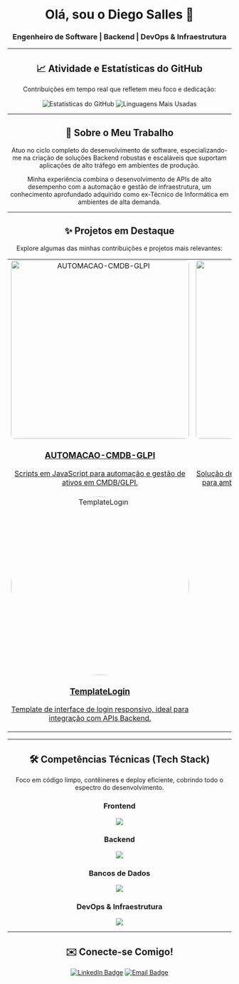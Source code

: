<div align="center">
    
# Olá, sou o Diego Salles 👋
    
### Engenheiro de Software | Backend | DevOps & Infraestrutura
    
</div>

---

<div align="center">

## 📈 Atividade e Estatísticas do GitHub

<p>Contribuições em tempo real que refletem meu foco e dedicação:</p>

<p>
  
  <img align="center" src="https://github-readme-stats.vercel.app/api?username=piegosalles10kk&show_icons=true&theme=transparent&hide_border=true&rank_icon=github" alt="Estatísticas do GitHub"/>
  <img align="center" src="https://github-readme-stats.vercel.app/api/top-langs/?username=piegosalles10kk&layout=compact&theme=transparent&hide_border=true" alt="Linguagens Mais Usadas"/>
</p>
    
</div>

---

<div align="center">
    
## 🚀 Sobre o Meu Trabalho

<p>
  Atuo no ciclo completo do desenvolvimento de software, especializando-me na criação de soluções Backend robustas e escaláveis que suportam aplicações de alto tráfego em ambientes de produção.
</p>
<p>
  Minha experiência combina o desenvolvimento de APIs de alto desempenho com a automação e gestão de infraestrutura, um conhecimento aprofundado adquirido como ex-Técnico de Informática em ambientes de alta demanda.
</p>
    
</div>

---


<div align="center">

## ✨ Projetos em Destaque

<p>Explore algumas das minhas contribuições e projetos mais relevantes:</p>

<table width="100%">
  <tr width="100%">
    <td width="33%" align="center">
      <a href="https://github.com/piegosalles10kk/AUTOMACAO-CMDB-GLPI">
        <img src="https://i.postimg.cc/mDCNtSwd/logo-api.png" alt="AUTOMACAO-CMDB-GLPI" width="400" height="400" style="border-radius: 8px;">
        <h3>AUTOMACAO-CMDB-GLPI</h3>
        <p>Scripts em JavaScript para automação e gestão de ativos em CMDB/GLPI.</p>
      </a>
    </td>
    <td width="33%" align="center">
      <a href="https://github.com/piegosalles10kk/RMM-OFFLINE">
        <img src="https://i.postimg.cc/7Y8P3nNB/logo-rmm.png" alt="RMM-OFFLINE" width="400" height="400" style="border-radius: 8px;">
        <h3>RMM-OFFLINE</h3>
        <p>Solução de Monitoramento e Gerenciamento Remoto para ambientes isolados em TypeScript e Python.</p>
      </a>
    </td>
    <td width="33%" align="center">
      <a href="https://github.com/piegosalles10kk/LEITOR-DE-PLACAS">
        <img src="https://i.postimg.cc/8c3ZvCvx/logo-leitor-de-placas.png" alt="LEITOR-DE-PLACAS" width="400" height="400" style="border-radius: 8px;">
        <h3>LEITOR-DE-PLACAS</h3>
        <p>Projeto de Visão Computacional em Python para leitura e processamento de placas veiculares.</p>
      </a>
    </td>
  </tr>
  <tr width="100%">
    <td width="33%" align="center">
      <a href="https://github.com/piegosalles10kk/TemplateLogin">
        <img src="https://i.postimg.cc/rFZDSrKC/logo-login.png" alt="TemplateLogin" width="400" height="400" style="border-radius: 50%;">
        <h3>TemplateLogin</h3>
        <p>Template de interface de login responsivo, ideal para integração com APIs Backend.</p>
      </a>
    </td>
    
  </tr>
</table>
    
</div>

---

<div align="center">

## 🛠️ Competências Técnicas (Tech Stack)

<p>
  Foco em código limpo, contêineres e deploy eficiente, cobrindo todo o espectro do desenvolvimento.
</p>

### Frontend
<p>
  <a href="https://skillicons.dev">
    <img src="https://skillicons.dev/icons?i=html,css,js,ts,react,nextjs,angular" />
  </a>
</p>

### Backend
<p>
  <a href="https://skillicons.dev">
    <img src="https://skillicons.dev/icons?i=nodejs,express,python,flask,java,spring,ruby,rails" />
  </a>
</p>

### Bancos de Dados
<p>
  <a href="https://skillicons.dev">
    <img src="https://skillicons.dev/icons?i=postgres,mysql,mongodb,redis,sqlite,graphql" />
  </a>
</p>

### DevOps & Infraestrutura
<p>
  <a href="https://skillicons.dev">
    <img src="https://skillicons.dev/icons?i=aws,azure,docker,kubernetes,linux,git,githubactions" />
  </a>
</p>
    
</div>


---

<div align="center">
    
## ✉️ Conecte-se Comigo!
    
<p>
  <a href="https://www.linkedin.com/in/SEU_LINKEDIN_AQUI" target="_blank"><img src="https://img.shields.io/badge/LinkedIn-0A66C2?style=for-the-badge&logo=linkedin&logoColor=white" alt="LinkedIn Badge"/></a>
  <a href="mailto:seu_email@exemplo.com"><img src="https://img.shields.io/badge/Email-D14836?style=for-the-badge&logo=gmail&logoColor=white" alt="Email Badge"/></a>
</p>
    
</div>
